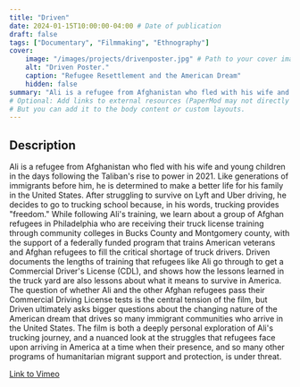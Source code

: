 ```yaml
---
title: "Driven"
date: 2024-01-15T10:00:00-04:00 # Date of publication
draft: false
tags: ["Documentary", "Filmmaking", "Ethnography"]
cover:
    image: "/images/projects/drivenposter.jpg" # Path to your cover image
    alt: "Driven Poster."
    caption: "Refugee Resettlement and the American Dream"
    hidden: false
summary: "Ali is a refugee from Afghanistan who fled with his wife and young children in the days following the Taliban's rise to power in 2021."
# Optional: Add links to external resources (PaperMod may not directly support this in list view without customization)
# But you can add it to the body content or custom layouts.
---
```


## Description
Ali is a refugee from Afghanistan who fled with his wife and young children in the days following the Taliban's rise to power in 2021. Like generations of immigrants before him, he is determined to make a better life for his family in the United States. After struggling to survive on Lyft and Uber driving, he decides to go to trucking school because, in his words, trucking provides "freedom." While following Ali's training, we learn about a group of Afghan refugees in Philadelphia who are receiving their truck license training through community colleges in Bucks County and Montgomery county, with the support of a federally funded program that trains American veterans and Afghan refugees to fill the critical shortage of truck drivers. Driven documents the lengths of training that refugees like Ali go through to get a Commercial Driver's License (CDL), and shows how the lessons learned in the truck yard are also lessons about what it means to survive in America. The question of whether Ali and the other Afghan refugees pass their Commercial Driving License tests is the central tension of the film, but Driven ultimately asks bigger questions about the changing nature of the American dream that drives so many immigrant communities who arrive in the United States. The film is both a deeply personal exploration of Ali's trucking journey, and a nuanced look at the struggles that refugees face upon arriving in America at a time when their presence, and so many other programs of humanitarian migrant support and protection, is under threat. 


[Link to Vimeo](https://vimeo.com/cambron/driven)